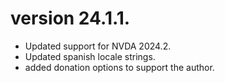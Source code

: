 # version 24.1.1.

* Updated support for NVDA 2024.2.
* Updated spanish locale strings.
* added donation options to support the author.
